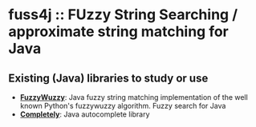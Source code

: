 # fuss4j :: FUzzy String Searching / approximate string matching for Java

## Existing (Java) libraries to study or use

 * __[FuzzyWuzzy](https://github.com/xdrop/fuzzywuzzy)__:
   Java fuzzy string matching implementation of the well known Python's fuzzywuzzy algorithm.
   Fuzzy search for Java
 * __[Completely](https://github.com/fmmfonseca/completely)__:
   Java autocomplete library
